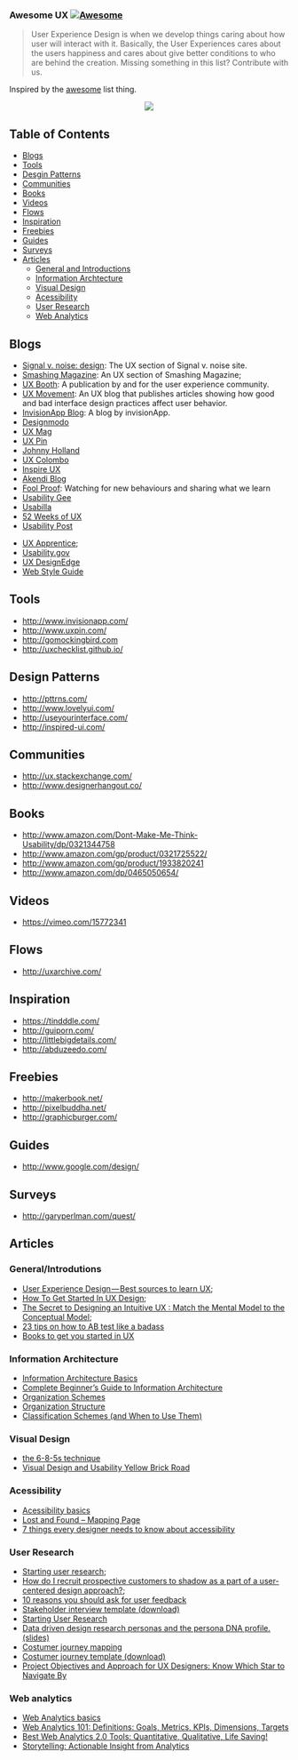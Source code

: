 ### **Awesome UX** [![Awesome](https://cdn.rawgit.com/sindresorhus/awesome/d7305f38d29fed78fa85652e3a63e154dd8e8829/media/badge.svg)](https://github.com/sindresorhus/awesome)

> User Experience Design is when we develop things caring about how user will interact with it. Basically, the User Experiences cares about the users happiness and cares about give better conditions to who are behind the creation. Missing something in this list? Contribute with us.

Inspired by the [awesome](https://github.com/sindresorhus/awesome) list thing.

<p align="center">
  <img src="https://github.com/netoguimaraes/awesome-ux/blob/master/Untitled.png"/>
</p>

## Table of Contents
* [Blogs](#blogs)
* [Tools](#tools)
* [Desgin Patterns](#design-patterns)
* [Communities](#communities)
* [Books](#blogs)
* [Videos](#videos)
* [Flows](#flows)
* [Inspiration](#inspiration)
* [Freebies](#freebies)
* [Guides](#guides)
* [Surveys](#surveys)
* [Articles](#articles)
  * [General and Introductions](#generalintrodutions)
  * [Information Archtecture](#information-archtecture)
  * [Visual Design](#visual-design)
  * [Acessibility](#acessibility)
  * [User Research](#user-research)
  * [Web Analytics](#web-analytics)

## Blogs
- [Signal v. noise: design](https://signalvnoise.com/design): The UX section of Signal v. noise site.
- [Smashing Magazine](http://www.smashingmagazine.com/category/uxdesign/): An UX section of Smashing Magazine; 
- [UX Booth](http://www.uxbooth.com/): A publication by and for the user experience community.
- [UX Movement](http://uxmovement.com/): An UX blog that publishes articles showing how good and bad interface design practices affect user behavior.
- [InvisionApp Blog](http://blog.invisionapp.com/): A blog by invisionApp.
- [Designmodo](http://designmodo.com/design/ux-design/)
- [UX Mag](http://uxmag.com/)
- [UX Pin](http://blog.uxpin.com/)
- [Johnny Holland](http://johnnyholland.org/)
- [UX Colombo](http://www.uxcolombo.org/blog/category/articles/)
- [Inspire UX](http://www.inspireux.com/)
- [Akendi Blog](http://akendi.com/blog/general-ux/)
- [Fool Proof](http://www.foolproof.co.uk/thinking/): Watching for new behaviours and sharing what we learn
- [Usability Gee](http://usabilitygeek.com/)
- [Usabilla](http://blog.usabilla.com/)
- [52 Weeks of UX](http://52weeksofux.com/)
- [Usability Post](http://usabilitypost.com/)
* [UX Apprentice](http://www.uxapprentice.com/);
* [Usability.gov](http://www.usability.gov/)
* [UX DesignEdge](http://www.uxdesignedge.com/)
* [Web Style Guide](http://webstyleguide.com/wsg3/index.html)

## Tools
- http://www.invisionapp.com/
- http://www.uxpin.com/
- http://gomockingbird.com
- http://uxchecklist.github.io/

## Design Patterns
- http://pttrns.com/
- http://www.lovelyui.com/
- http://useyourinterface.com/
- http://inspired-ui.com/

## Communities
- http://ux.stackexchange.com/
- http://www.designerhangout.co/

## Books
- http://www.amazon.com/Dont-Make-Me-Think-Usability/dp/0321344758
- http://www.amazon.com/gp/product/0321725522/
- http://www.amazon.com/gp/product/1933820241
- http://www.amazon.com/dp/0465050654/

## Videos
- https://vimeo.com/15772341

## Flows
- http://uxarchive.com/

## Inspiration
- https://tindddle.com/
- http://guiporn.com/
- http://littlebigdetails.com/
- http://abduzeedo.com/

## Freebies
- http://makerbook.net/
- http://pixelbuddha.net/
- http://graphicburger.com/

## Guides
- http://www.google.com/design/

## Surveys
- http://garyperlman.com/quest/

## Articles 

### General/Introdutions

- [User Experience Design — Best sources to learn UX](https://blog.prototypr.io/user-experience-design-best-sources-to-learn-ux-c67bf80484ce?gi=6461d61df424#.5hk6cjd57);
- [How To Get Started In UX Design](http://uxmastery.com/how-to-get-started-in-ux-design/);
- [The Secret to Designing an Intuitive UX : Match the Mental Model to the Conceptual Model](https://uxmag.com/articles/the-secret-to-designing-an-intuitive-user-experience);
- [23 tips on how to AB test like a badass](https://searchenginewatch.com/sew/how-to/2223888/23-tips-on-how-to-a-b-test-like-a-badass)
- [Books to get you started in UX](https://medium.com/wemake-services/books-to-get-you-started-in-ux-742e44d4c56d)

### Information Architecture 

- [Information Architecture Basics](http://www.usability.gov/what-and-why/information-architecture.html)
- [Complete Beginner’s Guide to Information Architecture](http://www.uxbooth.com/articles/complete-beginners-guide-to-information-architecture/)
- [Organization Schemes](http://www.usability.gov/how-to-and-tools/methods/organization-schemes.html)
- [Organization Structure](http://www.usability.gov/how-to-and-tools/methods/organization-structures.html)
- [Classification Schemes (and When to Use Them)](http://www.uxbooth.com/articles/classification-schemes-and-when-to-use-them/)

### Visual Design

- [the 6-8-5s technique](http://gamestorming.com/games-for-fresh-thinking-and-ideas/6-8-5s/)
- [Visual Design and Usability Yellow Brick Road](http://uxmag.com/articles/visual-design-and-usability-yellow-brick-road)

### Acessibility

- [Acessibility basics](http://www.usability.gov/what-and-why/accessibility.html)
- [Lost and Found – Mapping Page](http://www.digitalgov.gov/about/lost-and-found-mapping-page/)
- [7 things every designer needs to know about accessibility](https://medium.com/salesforce-ux/7-things-every-designer-needs-to-know-about-accessibility-64f105f0881b#.tdvecuoag)

### User Research

- [Starting user research](https://articles.uie.com/starting_user_research/);
- [How do I recruit prospective customers to shadow as a part of a  user-centered design approach?](https://www.quora.com/How-do-I-recruit-prospective-customers-to-shadow-as-a-part-of-a-user-centered-design-approach/answer/Dana-Chisnell);
- [10 reasons you should ask for user feedback](http://blog.usabilla.com/10-reasons-you-should-ask-for-user-feedback/)
- [Stakeholder interview template (download)](http://www.uxapprentice.com/resources/stakeholder-interview-template/)
- [Starting User Research](https://articles.uie.com/starting_user_research/)
- [Data driven design research personas and the persona DNA profile.(slides)](http://www.slideshare.net/toddwarfel/data-driven-design-research-personas/10-As_a_design_research_tool)
- [Costumer journey mapping](http://www.disambiguity.com/customer-journey-mapping/)
- [Costumer journey template (download)](http://www.uxapprentice.com/assets/files/UX-Apprentice-Templates.bmpr.zip)
- [Project Objectives and Approach for UX Designers: Know Which Star to Navigate By](http://www.peachpit.com/articles/article.aspx?p=1856033)

### Web analytics

- [Web Analytics basics](http://www.usability.gov/what-and-why/web-analytics.html)
- [Web Analytics 101: Definitions: Goals, Metrics, KPIs, Dimensions, Targets](http://www.kaushik.net/avinash/web-analytics-101-definitions-goals-metrics-kpis-dimensions-targets/)
- [Best Web Analytics 2.0 Tools: Quantitative, Qualitative, Life Saving!](http://www.kaushik.net/avinash/best-web-analytics-tools-quantitative-qualitative/)
- [Storytelling: Actionable Insight from Analytics](http://www.toprankblog.com/2009/10/storytelling-actionable-insight-from-analytics/)
